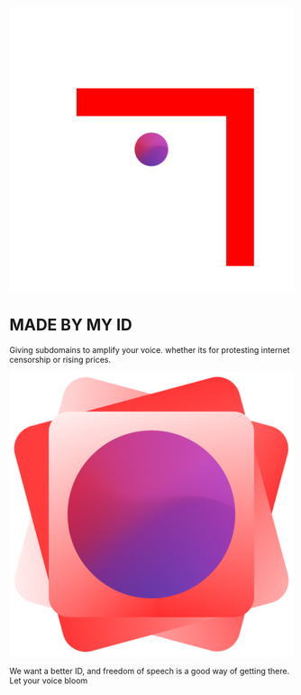 ![Logo](assets/media/logo.png)

# MADE BY MY ID
Giving subdomains to amplify your voice. whether its for protesting internet censorship or rising prices.  

![Bloom](/assets/media/bloom.png)

We want a better ID, and freedom of speech is a good way of getting there. Let your voice bloom